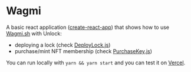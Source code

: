 # Wagmi

A basic react application ([create-react-app](https://create-react-app.dev/)) that shows how to use [Wagmi.sh](https://wagmi.sh/) with Unlock:

- deploying a lock (check [DeployLock.js](./src/DeployLock.js))
- purchase/mint NFT membership (check [PurchaseKey.js](./src/PurchaseKey.js))

You can run locally with `yarn && yarn start` and you can test it on [Vercel](https://examples-wagmi.vercel.app/).
